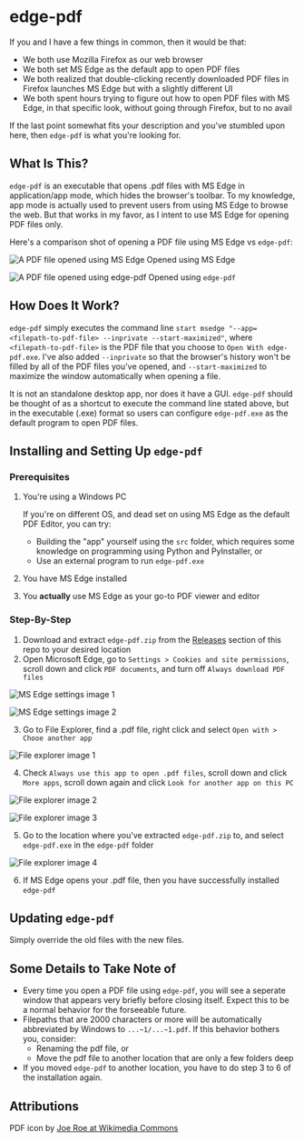 # edge-pdf

If you and I have a few things in common, then it would be that:

-   We both use Mozilla Firefox as our web browser
-   We both set MS Edge as the default app to open PDF files
-   We both realized that double-clicking recently downloaded PDF files in Firefox launches MS Edge but with a slightly different UI
-   We both spent hours trying to figure out how to open PDF files with MS Edge, in that specific look, without going through Firefox, but to no avail

If the last point somewhat fits your description and you've stumbled upon here, then `edge-pdf` is what you're looking for.

## What Is This?

`edge-pdf` is an executable that opens .pdf files with MS Edge in application/app mode, which hides the browser's toolbar. To my knowledge, app mode is actually used to prevent users from using MS Edge to browse the web. But that works in my favor, as I intent to use MS Edge for opening PDF files only.

Here's a comparison shot of opening a PDF file using MS Edge vs `edge-pdf`:

![A PDF file opened using MS Edge](docs/comparison-msedge.png)
Opened using MS Edge

![A PDF file opened using edge-pdf](docs/comparison-edgepdf.png)
Opened using `edge-pdf`

## How Does It Work?

`edge-pdf` simply executes the command line `start msedge "--app=<filepath-to-pdf-file> --inprivate --start-maximized"`, where `<filepath-to-pdf-file>` is the PDF file that you choose to `Open With edge-pdf.exe`. I've also added `--inprivate` so that the browser's history won't be filled by all of the PDF files you've opened, and `--start-maximized` to maximize the window automatically when opening a file.

It is not an standalone desktop app, nor does it have a GUI. `edge-pdf` should be thought of as a shortcut to execute the command line stated above, but in the executable (.exe) format so users can configure `edge-pdf.exe` as the default program to open PDF files.

## Installing and Setting Up `edge-pdf`

### Prerequisites

1.  You're using a Windows PC

    If you're on different OS, and dead set on using MS Edge as the default PDF Editor, you can try:

    -   Building the "app" yourself using the `src` folder, which requires some knowledge on programming using Python and PyInstaller, or
    -   Use an external program to run `edge-pdf.exe`

2.  You have MS Edge installed
3.  You **actually** use MS Edge as your go-to PDF viewer and editor

### Step-By-Step

1.  Download and extract `edge-pdf.zip` from the [Releases](https://github.com/ARipeAppleByYoursTruly/edge-pdf/releases) section of this repo to your desired location
2.  Open Microsoft Edge, go to `Settings > Cookies and site permissions`, scroll down and click `PDF documents`, and turn off `Always download PDF files`

![MS Edge settings image 1](docs/installation-msedge-settings-1.jpeg)

![MS Edge settings image 2](docs/installation-msedge-settings-2.jpeg)

3.  Go to File Explorer, find a .pdf file, right click and select `Open with > Chooe another app`

![File explorer image 1](docs/installation-file-explorer-1.png)

4.  Check `Always use this app to open .pdf files`, scroll down and click `More apps`, scroll down again and click `Look for another app on this PC`

![File explorer image 2](docs/installation-file-explorer-2.png)

![File explorer image 3](docs/installation-file-explorer-3.png)

5.  Go to the location where you've extracted `edge-pdf.zip` to, and select `edge-pdf.exe` in the `edge-pdf` folder

![File explorer image 4](docs/installation-file-explorer-4.png)

6.  If MS Edge opens your .pdf file, then you have successfully installed `edge-pdf`

## Updating `edge-pdf`

Simply override the old files with the new files.

## Some Details to Take Note of

-   Every time you open a PDF file using `edge-pdf`, you will see a seperate window that appears very briefly before closing itself. Expect this to be a normal behavior for the forseeable future.
-   Filepaths that are 2000 characters or more will be automatically abbreviated by Windows to `...~1/...~1.pdf`. If this behavior bothers you, consider:
    -   Renaming the pdf file, or
    -   Move the pdf file to another location that are only a few folders deep
- If you moved `edge-pdf` to another location, you have to do step 3 to 6 of the installation again.

## Attributions

PDF icon by [Joe Roe at Wikimedia Commons](https://commons.wikimedia.org/w/index.php?curid=109826599)
